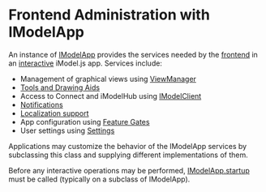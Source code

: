 # Frontend Administration with IModelApp

An instance of [IModelApp]($frontend) provides the services needed by the [frontend](../../learning/App.md#app-frontend) in an [interactive](../WriteAnInteractiveApp.md) iModel.js app. Services include:
* Management of graphical views using [ViewManager](./Views.md)
* [Tools and Drawing Aids](./Tools.md)
* Access to Connect and iModelHub using [IModelClient]($clients)
* [Notifications]($frontend:Notifications)
* [Localization support](./Localization.md)
* App configuration using [Feature Gates](../common/FeatureGates.md)
* User settings using [Settings]($clients:Settings)

Applications may customize the behavior of the IModelApp services by subclassing this class and supplying different implementations of them.

Before any interactive operations may be performed, [IModelApp.startup]($frontend) must be called (typically on a subclass of IModelApp).
